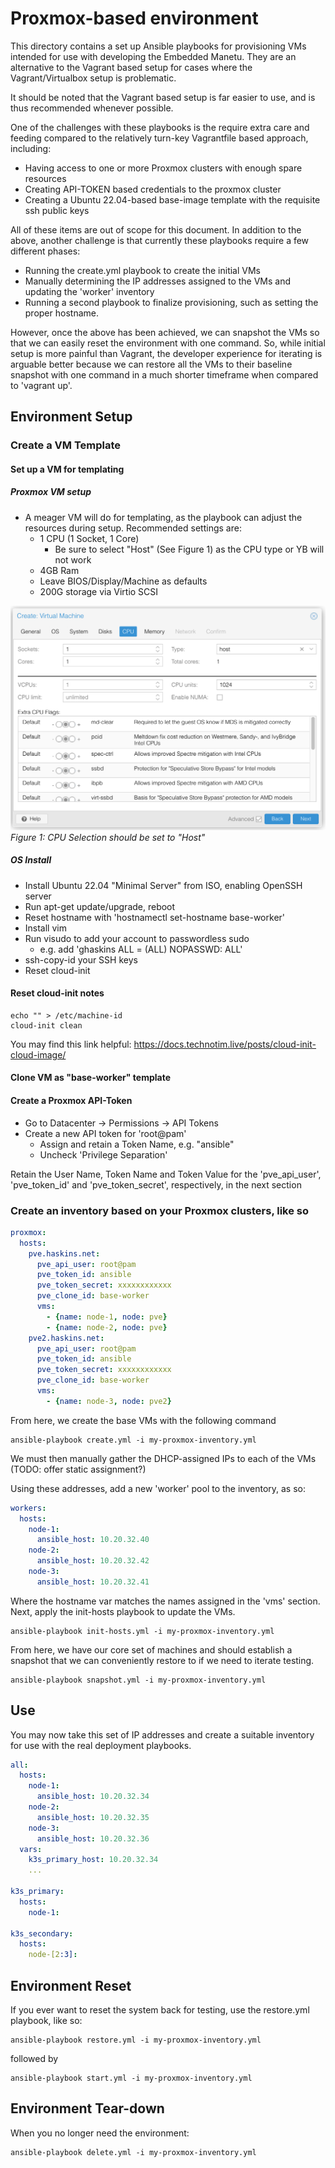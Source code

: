 # Proxmox-based environment

This directory contains a set up Ansible playbooks for provisioning VMs intended for use with developing the Embedded Manetu.  They are an alternative to
the Vagrant based setup for cases where the Vagrant/Virtualbox setup is problematic.

It should be noted that the Vagrant based setup is far easier to use, and is thus recommended whenever possible.

One of the challenges with these playbooks is the require extra care and feeding compared to the relatively turn-key Vagrantfile based approach, including:

* Having access to one or more Proxmox clusters with enough spare resources
* Creating API-TOKEN based credentials to the proxmox cluster
* Creating a Ubuntu 22.04-based base-image template with the requisite ssh public keys

All of these items are out of scope for this document.  In addition to the above, another challenge is that currently these playbooks require a few different phases:

* Running the create.yml playbook to create the initial VMs
* Manually determining the IP addresses assigned to the VMs and updating the 'worker' inventory
* Running a second playbook to finalize provisioning, such as setting the proper hostname.

However, once the above has been achieved, we can snapshot the VMs so that we can easily reset the environment with one command.  So, while initial setup is more painful than Vagrant, the developer experience for iterating is arguable better because we can restore all the VMs to their baseline snapshot with one command in a much shorter timeframe when compared to 'vagrant up'.

## Environment Setup

### Create a VM Template

#### Set up a VM for templating

##### Proxmox VM setup

- A meager VM will do for templating, as the playbook can adjust the resources during setup.  Recommended settings are:
    - 1 CPU (1 Socket, 1 Core)
        - Be sure to select "Host" (See Figure 1) as the CPU type or YB will not work
    - 4GB Ram
    - Leave BIOS/Display/Machine as defaults
    - 200G storage via Virtio SCSI

![Host Selection](images/proxmox-cpu-selection.png)
_Figure 1: CPU Selection should be set to "Host"_

##### OS Install

- Install Ubuntu 22.04 "Minimal Server" from ISO, enabling OpenSSH server
- Run apt-get update/upgrade, reboot
- Reset hostname with 'hostnamectl set-hostname base-worker'
- Install vim
- Run visudo to add your account to passwordless sudo
    - e.g. add 'ghaskins ALL = (ALL) NOPASSWD: ALL'
- ssh-copy-id your SSH keys
- Reset cloud-init

#### Reset cloud-init notes

``` shell
echo "" > /etc/machine-id
cloud-init clean
```

You may find this link helpful: https://docs.technotim.live/posts/cloud-init-cloud-image/

#### Clone VM as "base-worker" template

#### Create a Proxmox API-Token

- Go to Datacenter -> Permissions -> API Tokens
- Create a new API token for 'root@pam'
  - Assign and retain a Token Name, e.g. "ansible"
  - Uncheck 'Privilege Separation'

Retain the User Name, Token Name and Token Value for the 'pve_api_user', 'pve_token_id' and 'pve_token_secret', respectively, in the next section

### Create an inventory based on your Proxmox clusters, like so

``` yaml
proxmox:
  hosts:
    pve.haskins.net:
      pve_api_user: root@pam
      pve_token_id: ansible
      pve_token_secret: xxxxxxxxxxxx
      pve_clone_id: base-worker
      vms:
        - {name: node-1, node: pve}
        - {name: node-2, node: pve}
    pve2.haskins.net:
      pve_api_user: root@pam
      pve_token_id: ansible
      pve_token_secret: xxxxxxxxxxxx
      pve_clone_id: base-worker
      vms:
        - {name: node-3, node: pve2}
```

From here, we create the base VMs with the following command

``` shell
ansible-playbook create.yml -i my-proxmox-inventory.yml
```

We must then manually gather the DHCP-assigned IPs to each of the VMs (TODO: offer static assignment?)

Using these addresses, add a new 'worker' pool to the inventory, as so:

``` yaml
workers:
  hosts:
    node-1:
      ansible_host: 10.20.32.40
    node-2:
      ansible_host: 10.20.32.42
    node-3:
      ansible_host: 10.20.32.41
```

Where the hostname var matches the names assigned in the 'vms' section.  Next, apply the init-hosts playbook to update the VMs.

``` shell
ansible-playbook init-hosts.yml -i my-proxmox-inventory.yml
```

From here, we have our core set of machines and should establish a snapshot that we can conveniently restore to if we need to iterate testing.

``` shell
ansible-playbook snapshot.yml -i my-proxmox-inventory.yml
```

## Use

You may now take this set of IP addresses and create a suitable inventory for use with the real deployment playbooks.

``` yaml
all:
  hosts:
    node-1:
      ansible_host: 10.20.32.34
    node-2:
      ansible_host: 10.20.32.35
    node-3:
      ansible_host: 10.20.32.36
  vars:
    k3s_primary_host: 10.20.32.34
    ...

k3s_primary:
  hosts:
    node-1:

k3s_secondary:
  hosts:
    node-[2:3]:
```

## Environment Reset

If you ever want to reset the system back for testing, use the restore.yml playbook, like so:

``` shell
ansible-playbook restore.yml -i my-proxmox-inventory.yml
```

followed by

``` shell
ansible-playbook start.yml -i my-proxmox-inventory.yml
```

## Environment Tear-down

When you no longer need the environment:

``` shell
ansible-playbook delete.yml -i my-proxmox-inventory.yml
```
